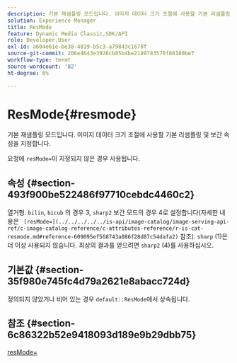 ```yaml
---
description: 기본 재샘플링 모드입니다. 이미지 데이터 크기 조절에 사용할 기본 리샘플링 및 보간 속성을 지정합니다.
solution: Experience Manager
title: ResMode
feature: Dynamic Media Classic,SDK/API
role: Developer,User
exl-id: a604e61e-be38-4819-b5c3-a79843c1678f
source-git-commit: 206e4643e3926cb85b4be2189743578f88180be7
workflow-type: tm+mt
source-wordcount: '82'
ht-degree: 6%

---
```


# ResMode{#resmode}

기본 재샘플링 모드입니다. 이미지 데이터 크기 조절에 사용할 기본 리샘플링 및 보간 속성을 지정합니다.

요청에 `resMode=`이 지정되지 않은 경우 사용됩니다.

## 속성 {#section-493f900be522486f97710cebdc4460c2}

열거형. `bilin`, `bicub` 의 경우 3, `sharp2` 보간 모드의 경우 4로 설정합니다(자세한 내용은 ` [resMode=](../../../../../is-api/image-catalog/image-serving-api-ref/c-image-catalog-reference/c-attributes-reference/r-is-cat-resmode.md#reference-609095ef568743a086f28d87c54dafa2)` 참조). `sharp` (1)은 더 이상 사용되지 않습니다. 최상의 결과를 얻으려면 `sharp2` (4)를 사용하십시오.

## 기본값 {#section-35f980e745fc4d79a2621e8abacc724d}

정의되지 않았거나 비어 있는 경우 `default::ResMode`에서 상속됩니다.

## 참조 {#section-6c86322b52e9418093d189e9b29dbb75}

[resMode=](../../../../../is-api/image-catalog/image-serving-api-ref/c-image-catalog-reference/c-attributes-reference/r-is-cat-resmode.md#reference-609095ef568743a086f28d87c54dafa2)
